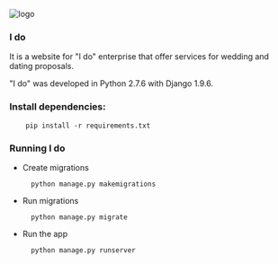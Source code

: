 ![logo](http://i.imgur.com/TN3zLlb.png?1)

### I do

It is a website for "I do" enterprise that offer services for wedding and dating proposals. 

"I do" was developed in Python 2.7.6 with Django 1.9.6.

### Install dependencies:

        pip install -r requirements.txt


### Running I do

* Create migrations
        
        python manage.py makemigrations

* Run migrations
        
        python manage.py migrate
     
* Run the app
        
        python manage.py runserver
